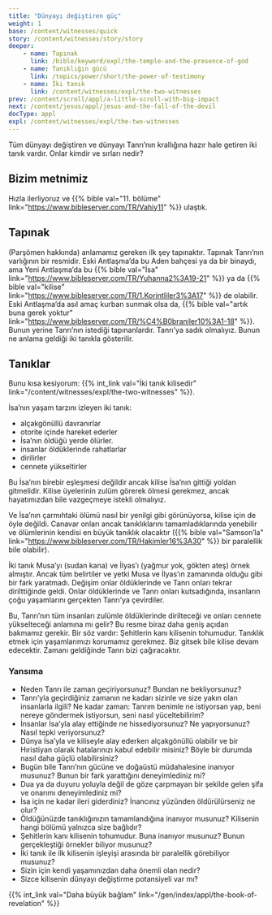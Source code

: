 ```yaml
---
title: "Dünyayı değiştiren güç"
weight: 1
base: /content/witnesses/quick
story: /content/witnesses/story/story
deeper:
    - name: Tapınak
      link: /bible/keyword/expl/the-temple-and-the-presence-of-god
    - name: Tanıklığın gücü
      link: /topics/power/short/the-power-of-testimony
    - name: İki tanık
      link: /content/witnesses/expl/the-two-witnesses
prev: /content/scroll/appl/a-little-scroll-with-big-impact
next: /content/jesus/appl/jesus-and-the-fall-of-the-devil
docType: appl
expl: /content/witnesses/expl/the-two-witnesses
---
```


Tüm dünyayı değiştiren ve dünyayı Tanrı’nın krallığına hazır hale getiren iki tanık vardır. Onlar kimdir ve sırları nedir?

## Bizim metnimiz

<a name="743a"></a>
Hızla ilerliyoruz ve {{% bible val="11. bölüme" link="https://www.bibleserver.com/TR/Vahiy11" %}} ulaştık.

## Tapınak

<a name="381b"></a>
(Parşömen hakkında) anlamamız gereken ilk şey tapınaktır. Tapınak Tanrı’nın varlığının bir resmidir. Eski Antlaşma’da bu Aden bahçesi ya da bir binaydı, ama Yeni Antlaşma’da bu {{% bible val="İsa" link="https://www.bibleserver.com/TR/Yuhanna2%3A19-21" %}} ya da {{% bible val="kilise" link="https://www.bibleserver.com/TR/1.Korintliler3%3A17" %}} de olabilir. Eski Antlaşma’da asıl amaç kurban sunmak olsa da, {{% bible val="artık buna gerek yoktur" link="https://www.bibleserver.com/TR/%C4%B0braniler10%3A1-18" %}}. Bunun yerine Tanrı’nın istediği tapınanlardır. Tanrı’ya sadık olmalıyız. Bunun ne anlama geldiği iki tanıkla gösterilir.

## Tanıklar

<a name="2470"></a>
Bunu kısa kesiyorum: {{% int_link val="İki tanık kilisedir" link="/content/witnesses/expl/the-two-witnesses" %}}.

İsa’nın yaşam tarzını izleyen iki tanık:

- alçakgönüllü davranırlar
- otorite içinde hareket ederler
- İsa’nın öldüğü yerde ölürler.
- insanlar öldüklerinde rahatlarlar
- dirilirler
- cennete yükseltirler

Bu İsa’nın birebir eşleşmesi değildir ancak kilise İsa’nın gittiği yoldan gitmelidir. Kilise üyelerinin zulüm görerek ölmesi gerekmez, ancak hayatımızdan bile vazgeçmeye istekli olmalıyız.

Ve İsa’nın çarmıhtaki ölümü nasıl bir yenilgi gibi görünüyorsa, kilise için de öyle değildi. Canavar onları ancak tanıklıklarını tamamladıklarında yenebilir ve ölümlerinin kendisi en büyük tanıklık olacaktır ({{% bible val="Samson’la" link="https://www.bibleserver.com/TR/Hakimler16%3A30" %}} bir paralellik bile olabilir).

İki tanık Musa’yı (sudan kana) ve İlyas’ı (yağmur yok, gökten ateş) örnek almıştır. Ancak tüm belirtiler ve yetki Musa ve İlyas’ın zamanında olduğu gibi bir fark yaratmadı. Değişim onlar öldüklerinde ve Tanrı onları tekrar dirilttiğinde geldi. Onlar öldüklerinde ve Tanrı onları kutsadığında, insanların çoğu yaşamlarını gerçekten Tanrı’ya çevirdiler.

Bu, Tanrı’nın tüm insanları zulümle öldüklerinde dirilteceği ve onları cennete yükselteceği anlamına mı gelir? Bu resme biraz daha geniş açıdan bakmamız gerekir. Bir söz vardır: Şehitlerin kanı kilisenin tohumudur. Tanıklık etmek için yaşamlarımızı korumamız gerekmez. Biz gitsek bile kilise devam edecektir. Zamanı geldiğinde Tanrı bizi çağıracaktır.

### Yansıma

<a name="354c"></a>
- Neden Tanrı ile zaman geçiriyorsunuz? Bundan ne bekliyorsunuz?
- Tanrı’yla geçirdiğiniz zamanın ne kadarı sizinle ve size yakın olan insanlarla ilgili? Ne kadar zaman: Tanrım benimle ne istiyorsan yap, beni nereye göndermek istiyorsun, seni nasıl yüceltebilirim?
- İnsanlar İsa’yla alay ettiğinde ne hissediyorsunuz? Ne yapıyorsunuz? Nasıl tepki veriyorsunuz?
- Dünya İsa’yla ve kiliseyle alay ederken alçakgönüllü olabilir ve bir Hıristiyan olarak hatalarınızı kabul edebilir misiniz? Böyle bir durumda nasıl daha güçlü olabilirsiniz?
- Bugün bile Tanrı’nın gücüne ve doğaüstü müdahalesine inanıyor musunuz? Bunun bir fark yarattığını deneyimlediniz mi?
- Dua ya da duyuru yoluyla değil de göze çarpmayan bir şekilde gelen şifa ve onarımı deneyimlediniz mi?
- İsa için ne kadar ileri giderdiniz? İnancınız yüzünden öldürülürseniz ne olur?
- Öldüğünüzde tanıklığınızın tamamlandığına inanıyor musunuz? Kilisenin hangi bölümü yalnızca size bağlıdır?
- Şehitlerin kanı kilisenin tohumudur. Buna inanıyor musunuz? Bunun gerçekleştiği örnekler biliyor musunuz?
- İki tanık ile ilk kilisenin işleyişi arasında bir paralellik görebiliyor musunuz?
- Sizin için kendi yaşamınızdan daha önemli olan nedir?
- Sizce kilisenin dünyayı değiştirme potansiyeli var mı?

{{% int_link val="Daha büyük bağlam" link="/gen/index/appl/the-book-of-revelation" %}}
